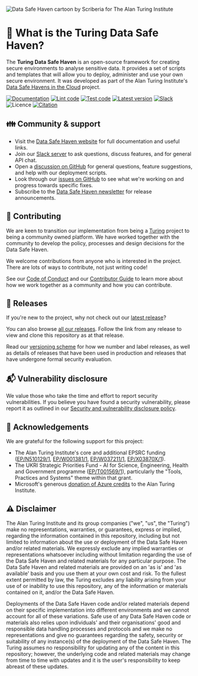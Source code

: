 ![Data Safe Haven cartoon by Scriberia for The Alan Turing Institute](docs/source/_static/scriberia_diagram.jpg)

# :eyes: What is the Turing Data Safe Haven?

The **Turing Data Safe Haven** is an open-source framework for creating secure environments to analyse sensitive data.
It provides a set of scripts and templates that will allow you to deploy, administer and use your own secure environment.
It was developed as part of the Alan Turing Institute's [Data Safe Havens in the Cloud](https://www.turing.ac.uk/research/research-projects/data-safe-havens-cloud) project.

[![Documentation](https://readthedocs.org/projects/data-safe-haven/badge/?version=latest)](https://data-safe-haven.readthedocs.io/en/latest/?badge=latest)
[![Lint code](https://github.com/alan-turing-institute/data-safe-haven/actions/workflows/lint_code.yaml/badge.svg)](https://github.com/alan-turing-institute/data-safe-haven/actions/workflows/lint_code.yaml)
[![Test code](https://github.com/alan-turing-institute/data-safe-haven/actions/workflows/test_code.yaml/badge.svg)](https://github.com/alan-turing-institute/data-safe-haven/actions/workflows/test_code.yaml)
[![Latest version](https://img.shields.io/github/v/release/alan-turing-institute/data-safe-haven?style=flat&label=Latest&color=%234B78E6)](https://github.com/alan-turing-institute/data-safe-haven/releases)
[![Slack](https://img.shields.io/badge/Join%20us!-yellow?style=flat&logo=slack&logoColor=white&labelColor=4A154B&label=Slack)](https://join.slack.com/t/turingdatasafehaven/signup)
![Licence](https://img.shields.io/github/license/alan-turing-institute/data-safe-haven)
[![Citation](https://img.shields.io/badge/citation-cite%20this%20project-informational)](https://github.com/alan-turing-institute/data-safe-haven/blob/badges/CITATION.cff)

## :family: Community & support

- Visit the [Data Safe Haven website](https://data-safe-haven.readthedocs.io) for full documentation and useful links.
- Join our [Slack server](https://join.slack.com/t/turingdatasafehaven/shared_invite/zt-104oyd8wn-DyOufeaAQFiJDlG5dDGk~w) to ask questions, discuss features, and for general API chat.
- Open a [discussion on GitHub](https://github.com/alan-turing-institute/data-safe-haven/discussions) for general questions, feature suggestions, and help with our deployment scripts.
- Look through our [issues on GitHub](https://github.com/alan-turing-institute/data-safe-haven/issues) to see what we're working on and progress towards specific fixes.
- Subscribe to the [Data Safe Haven newsletter](https://tinyletter.com/turingdatasafehaven) for release announcements.

## :open_hands: Contributing

We are keen to transition our implementation from being a [Turing](https://www.turing.ac.uk/) project to being a community owned platform.
We have worked together with the community to develop the policy, processes and design decisions for the Data Safe Haven.

We welcome contributions from anyone who is interested in the project.
There are lots of ways to contribute, not just writing code!

See our [Code of Conduct](CODE_OF_CONDUCT.md) and our [Contributor Guide](CONTRIBUTING.md) to learn more about how we work together as a community and how you can contribute.

## :cake: Releases

If you're new to the project, why not check out our [latest release](https://github.com/alan-turing-institute/data-safe-haven/releases/latest)?

You can also browse [all our releases](https://github.com/alan-turing-institute/data-safe-haven/releases).
Follow the link from any release to view and clone this repository as at that release.

Read our [versioning scheme](VERSIONING.md) for how we number and label releases, as well as details of releases that have been used in production and releases that have undergone formal security evaluation.

## :mailbox_with_mail: Vulnerability disclosure

We value those who take the time and effort to report security vulnerabilities.
If you believe you have found a security vulnerability, please report it as outlined in our [Security and vulnerability disclosure policy](SECURITY.md).

## :bow: Acknowledgements

We are grateful for the following support for this project:

- The Alan Turing Institute's core and additional EPSRC funding ([EP/N510129/1](https://gtr.ukri.org/projects?ref=EP%2FN510129%2F1), [EP/W001381/1](https://gtr.ukri.org/projects?ref=EP%2FW001381%2F1), [EP/W037211/1](https://gtr.ukri.org/projects?ref=EP%2FW037211%2F1), [EP/X03870X/1](https://gtr.ukri.org/projects?ref=EP%2FX03870X%2F1)).
- The UKRI Strategic Priorities Fund - AI for Science, Engineering, Health and Government programme ([EP/T001569/1](https://gow.epsrc.ukri.org/NGBOViewGrant.aspx?GrantRef=EP/T001569/1)), particularly the "Tools, Practices and Systems" theme within that grant.
- Microsoft's generous [donation of Azure credits](https://www.microsoft.com/en-us/research/blog/microsoft-accelerates-data-science-at-the-alan-turing-institute-with-5m-in-cloud-computing-credits/) to the Alan Turing Institute.

## :warning: Disclaimer

The Alan Turing Institute and its group companies ("we", "us", the "Turing") make no representations, warranties, or guarantees, express or implied, regarding the information contained in this repository, including but not limited to information about the use or deployment of the Data Safe Haven and/or related materials.
We expressly exclude any implied warranties or representations whatsoever including without limitation regarding the use of the Data Safe Haven and related materials for any particular purpose.
The Data Safe Haven and related materials are provided on an 'as is' and 'as available' basis and you use them at your own cost and risk.
To the fullest extent permitted by law, the Turing excludes any liability arising from your use of or inability to use this repository, any of the information or materials contained on it, and/or the Data Safe Haven.

Deployments of the Data Safe Haven code and/or related materials depend on their specific implementation into different environments and we cannot account for all of these variations.
Safe use of any Data Safe Haven code or materials also relies upon individuals' and their organisations' good and responsible data handling processes and protocols and we make no representations and give no guarantees regarding the safety, security or suitability of any instance(s) of the deployment of the Data Safe Haven.
The Turing assumes no responsibility for updating any of the content in this repository; however, the underlying code and related materials may change from time to time with updates and it is the user's responsibility to keep abreast of these updates.
